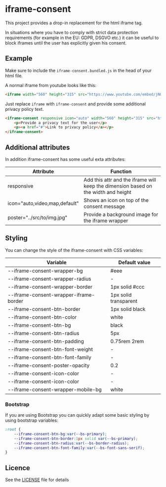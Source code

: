 # iframe-consent

This project provides a drop-in replacement for the html iframe tag.

In situations where you have to comply with strict data protection requirements (for example in the EU: GDPR, DSGVO etc.) it can be useful to block iframes until the user has explicitly given his consent. 

## Example

Make sure to include the `iframe-consent.bundled.js` in the head of your html file.

A normal iframe from youtube looks like this:

```html
<iframe width="560" height="315" src="https://www.youtube.com/embed/jNQXAC9IVRw" title="YouTube video player" frameborder="0" allow="accelerometer; autoplay; clipboard-write; encrypted-media; gyroscope; picture-in-picture" allowfullscreen></iframe>
```

Just replace `iframe` with `iframe-consent` and provide some additional privacy policy text.

```html
<iframe-consent responsive icon="auto" width="560" height="315" src="https://www.youtube.com/embed/jNQXAC9IVRw" title="YouTube video player" frameborder="0" allow="accelerometer; autoplay; clipboard-write; encrypted-media; gyroscope; picture-in-picture" allowfullscreen>
    <p>Provide a privacy text for the user</p>
    <p><a href="#">Link to privacy policy</a></p>
</iframe-consent>
```

## Additional attributes

In addition iframe-consent has some useful exta attributes:

| Attribute 	                         | Function  		                                    |
|---	                                 |---		                                            |
| responsive  	                         | Add this attr and the iframe will keep the dimension based on the width and height |
| icon="auto,video,map,default"  	     | Shows an icon on top of the  consent message 	    |
| poster="../src/to/img.jpg"  	         | Provide a background image for the iframe wrapper 	|

## Styling

You can change the style of the iframe-consent with CSS variables:

| Variable 	                             | Default value  		|
|---	                                 |---		            |
| --iframe-consent-wrapper-bg  	         | #eee                 |
| --iframe-consent-wrapper-radius        | -                    |
| --iframe-consent-wrapper-border 	     | 1px solid #ccc	    |
| --iframe-consent-wrapper-iframe-border | 1px solid transparent|
| --iframe-consent-btn-border            | 1px solid black      |
| --iframe-consent-btn-color             | white                |
| --iframe-consent-btn-bg                | black                |
| --iframe-consent-btn-radius            | 5px                  |
| --iframe-consent-btn-padding           | 0.75rem 2rem         |
| --iframe-consent-btn-font-weight       | -                    |
| --iframe-consent-btn-font-family       | -                    |
| --iframe-consent-poster-opacity        | 0.2                  |
| --iframe-consent-icon-color            | -                    |
| --iframe-consent-icon-color            | -                    |
| --iframe-consent-wrapper-mobile-bg     | white                |

### Bootstrap

If you are using Bootstrap you can quickly adapt some basic styling by using bootstrap variables:

```css
:root {
    --iframe-consent-btn-bg:var(--bs-primary);
    --iframe-consent-btn-border:1px solid var(--bs-primary);
    --iframe-consent-btn-radius:var(--bs-border-radius);
    --iframe-consent-btn-font-family:var(--bs-font-sans-serif);
}
```


## Licence

See the [LICENSE](LICENSE.md) file for details